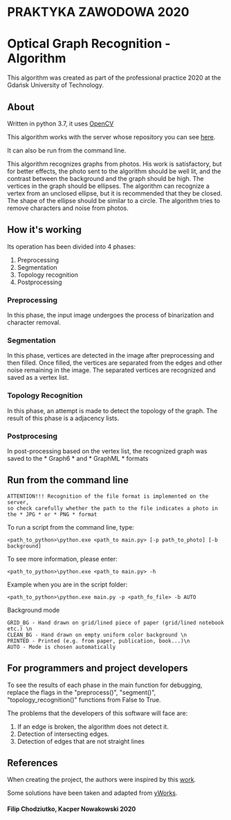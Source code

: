 # PRAKTYKA ZAWODOWA 2020
# Optical Graph Recognition - Algorithm

This algorithm was created as part of the professional practice 2020 at the Gdańsk University of Technology.

## About

Written in python 3.7, it uses [OpenCV](https://docs.opencv.org/master/)

This algorithm works with the server whose repository you can see [here](https://github.com/Praktyka-Zawodowa-2020/optical_graph_recognition_server).

It can also be run from the command line.


This algorithm recognizes graphs from photos. His work is satisfactory, but for better effects, the photo sent to the algorithm should be well lit, and the contrast between the background and the graph should be high. The vertices in the graph should be ellipses. The algorithm can recognize a vertex from an unclosed ellipse, but it is recommended that they be closed. The shape of the ellipse should be similar to a circle. The algorithm tries to remove characters and noise from photos.

## How it's working

Its operation has been divided into 4 phases:
1. Preprocessing
2. Segmentation
3. Topology recognition
4. Postprocessing

### Preprocessing

In this phase, the input image undergoes the process of binarization and character removal. 

### Segmentation

In this phase, vertices are detected in the image after preprocessing and then filled. Once filled, the vertices are separated from the edges and other noise remaining in the image. The separated vertices are recognized and saved as a vertex list.

### Topology Recognition

In this phase, an attempt is made to detect the topology of the graph. The result of this phase is a adjacency lists.

### Postprocesing

In post-processing based on the vertex list, the recognized graph was saved to the * Graph6 * and * GraphML * formats

## Run from the command line

```
ATTENTION!!! Recognition of the file format is implemented on the server, 
so check carefully whether the path to the file indicates a photo in the * JPG * or * PNG * format
```

To run a script from the command line, type:

`<path_to_python>\python.exe <path_to main.py> [-p path_to_photo] [-b background]`

To see more information, please enter:

`<path_to_python>\python.exe <path_to main.py> -h`
 
Example when you are in the script folder:

`<path_to_python>\python.exe main.py -p <path_fo_file> -b AUTO`

Background mode
```
GRID_BG - Hand drawn on grid/lined piece of paper (grid/lined notebook etc.) \n
CLEAN_BG - Hand drawn on empty uniform color background \n
PRINTED - Printed (e.g. from paper, publication, book...)\n
AUTO - Mode is chosen automatically
```

## For programmers and project developers

To see the results of each phase in the main function for debugging, replace the flags in the "preprocess()", "segment()", "topology_recognition()" functions from False to True.

The problems that the developers of this software will face are:
1. If an edge is broken, the algorithm does not detect it.
2. Detection of intersecting edges.
3. Detection of edges that are not straight lines


## References

When creating the project, the authors were inspired by this [work](https://link.springer.com/content/pdf/10.1007%2F978-3-642-36763-2_47.pdf).

Some solutions have been taken and adapted from [yWorks](https://www.yworks.com/blog/projects-optical-graph-recognition).

#### Filip Chodziutko, Kacper Nowakowski 2020
